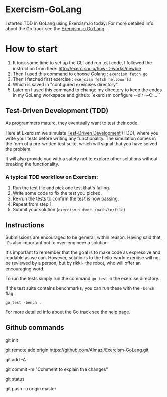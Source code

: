 # Exercism-GoLang
I started TDD in GoLang using Exercism.io today: For more detailed info about the Go track see the [Exercism.io Go Lang](http://exercism.io/languages/go).

# How to start
1. It took some time to set up the CLI and run test code, I followed the instruction from here: http://exercism.io/how-it-works/newbie
2. Then I used this command to choose Golang : `exercism fetch go`
3. Then I fetched first exercise : `exercism fetch helloworld`
4. Which is saved in "configured exercises directory".
5. Later on I used this command to change my directory to keep the codes in my GoLang workspace and github: `exercism configure --dir=~C:\...``

## Test-Driven Development (TDD)

As programmers mature, they eventually want to test their code.

Here at Exercism we simulate [Test-Driven Development](http://en.wikipedia.org/wiki/Test-driven_development) (TDD), where you write your tests before writing any functionality. The simulation comes in the form of a pre-written test suite, which will signal that you have solved the problem.

It will also provide you with a safety net to explore other solutions without breaking the functionality.

### A typical TDD workflow on Exercism:

1. Run the test file and pick one test that's failing.
2. Write some code to fix the test you picked.
3. Re-run the tests to confirm the test is now passing.
4. Repeat from step 1.
5. Submit your solution (`exercism submit /path/to/file`)

## Instructions

Submissions are encouraged to be general, within reason. Having said that, it's also important not to over-engineer a solution.

It's important to remember that the goal is to make code as expressive and readable as we can. However, solutions to the hello-world exercise will not be reviewed by a person, but by rikki- the robot, who will offer an encouraging word.

To run the tests simply run the command `go test` in the exercise directory.

If the test suite contains benchmarks, you can run these with the `-bench`
flag:

    go test -bench .

For more detailed info about the Go track see the [help
page](http://exercism.io/languages/go).

## Github commands
git init

git remote add origin https://github.com/Almazi/Exercism-GoLang.git

git add -A

git commit -m "Comment to explain the changes"

git status

git push -u origin master
